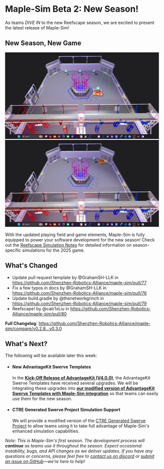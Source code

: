 # Maple-Sim Beta 2: New Season!

As teams *DIVE IN* to the new Reefscape season, we are excited to present the latest release of Maple-Sim!

## New Season, New Game
![](../media/launching%20algae.gif)
![](../media/reefscape%20stack.gif)

With the updated playing field and game elements, Maple-Sim is fully equipped to power your software development for the new season! Check out the [Reefscape Simulation Notes](https://shenzhen-robotics-alliance.github.io/maple-sim/reefscape/) for detailed information on season-specific simulations for the 2025 game.

## What's Changed
* Update pull request template by @GrahamSH-LLK in https://github.com/Shenzhen-Robotics-Alliance/maple-sim/pull/77
* Fix a few typos in docs by @GrahamSH-LLK in https://github.com/Shenzhen-Robotics-Alliance/maple-sim/pull/76
* Update build.gradle by @thenetworkgrinch in https://github.com/Shenzhen-Robotics-Alliance/maple-sim/pull/79
* Reefscape! by @catr1xLiu in https://github.com/Shenzhen-Robotics-Alliance/maple-sim/pull/80

**Full Changelog**: https://github.com/Shenzhen-Robotics-Alliance/maple-sim/compare/v0.2.8...v0.3.0

## What's Next?
The following will be available later this week:

- #### New AdvantageKit Swerve Templates
    In the **[Kick-Off Release of AdvantageKit (V4.0.0)](https://github.com/Mechanical-Advantage/AdvantageKit/releases/tag/v4.0.0)**, the AdvantageKit Swerve Templates have received several upgrades. We will be integrating these upgrades into **[our modified version of AdvantageKit Swerve Templates with Maple-Sim integration](https://shenzhen-robotics-alliance.github.io/maple-sim/#getting-started-with-templates)** so that teams can easily use them for the new season.

- #### CTRE Generated Swerve Project Simulation Support
    We will provide a modified version of the [CTRE Generated Swerve Project](https://v6.docs.ctr-electronics.com/en/latest/docs/api-reference/mechanisms/swerve/swerve-overview.html) to allow teams using it to take full advantage of Maple-Sim's enhanced simulation capabilities.

*Note: This is Maple-Sim's first season. The development process will **continue** as teams use it throughout the season. Expect occasional instability, bugs, and API changes as we deliver updates.  If you have any questions or concerns, please feel free to [contact us on discord](https://discord.com/invite/EqG9QvMu) or [submit an issue on GitHub](https://github.com/Shenzhen-Robotics-Alliance/maple-sim/issues)—we’re here to help!*
